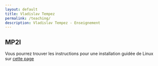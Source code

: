 ```yaml
---
layout: default
title: Vladislav Tempez
permalink: /teaching/
description: Vladislav Tempez - Enseignement
---
```

## MP2I
Vous pourrez trouver les instructions pour une installation guidée de Linux sur [cette page](/docs/doc-install-linux.html)
